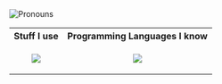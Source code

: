 <img alt='Pronouns' src='https://img.shields.io/endpoint?url=https://pronoundb.org/shields/0191d666-3690-7dda-a7dd-3fd920f0856c.json' />

<table>
  <tr>
    <th>Stuff I use</th>
    <th>Programming Languages I know</th>
  </tr>
  <tr>
    <td>
      <p align="center">
        <a href="https://skillicons.dev">
          <img src="https://skillicons.dev/icons?i=linux,blender,godot,unity,vscode&perline=3" />
        </a>
      </p>
    </td>
    <td>
      <p align="center">
        <a href="https://skillicons.dev">
          <img src="https://skillicons.dev/icons?i=cpp,cs,java&perline=3" />
        </a>
      </p>
    </td>
  </tr>
</table>
